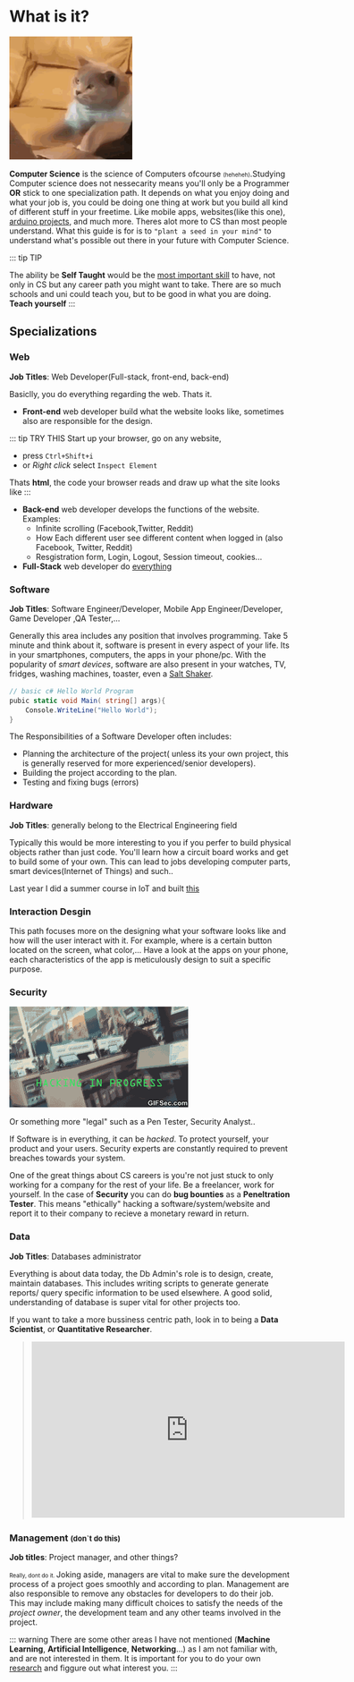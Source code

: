 # What is it?

![img](../../img/hacking_cat.gif)

**Computer Science** is the science of Computers ofcourse <span class="smallertx">(heheheh)</span>.Studying Computer science does not nessecarity means you'll only be a Programmer **OR** stick to one specialization path.
It depends on what you enjoy doing and what your job is, you could be doing one thing at work but you build all kind of different stuff in your freetime. Like mobile apps, websites(like this one), [arduino projects](https://create.arduino.cc/projecthub), and much more.
Theres alot more to CS than most people understand. What this guide is for is to `"plant a seed in your mind"` to understand what's possible out there in your future with Computer Science.

::: tip TIP

The ability  be **Self Taught** would be the [most important skill](https://insights.stackoverflow.com/survey/2018/#developer-profile-_-other-types-of-education) to have, not only in CS but any career path you might want to take. There are so much schools and uni could teach you, but to be good in what you are doing. **Teach yourself**
:::

## Specializations

### Web

**Job Titles**: Web Developer(Full-stack, front-end, back-end)

Basiclly, you do everything regarding the web. Thats it.

- **Front-end** web developer build what the website looks like, sometimes also are responsible for the design.

::: tip TRY THIS
Start up your browser, go on any website,

- press `Ctrl+Shift+i`
- or *Right click* select `Inspect Element`

Thats **html**, the code your browser reads and draw up what the site looks like
:::

- **Back-end** web developer develops the functions of the website. Examples:
  - Infinite scrolling (Facebook,Twitter, Reddit)
  - How Each different user see different content when logged in (also Facebook, Twitter, Reddit)
  - Resgistration form, Login, Logout, Session timeout, cookies...
- **Full-Stack** web developer do <u>everything</u>

### Software

**Job Titles**: Software Engineer/Developer, Mobile App Engineer/Developer, Game Developer ,QA Tester,...

Generally this area includes any position that involves programming.
Take 5 minute and think about it, software is present in every aspect of your life.
Its in your smartphones, computers, the apps in your phone/pc.
With the popularity of *smart devices*, software are also present in your watches, TV, fridges, washing machines, toaster, even a [Salt Shaker](https://www.indiegogo.com/projects/smalt-the-world-s-first-interactive-centerpiece#/).

```csharp
// basic c# Hello World Program
pubic static void Main( string[] args){
    Console.WriteLine("Hello World");
}
```

The Responsibilities of a Software Developer often includes:

- Planning the architecture of the project( unless its your own project, this is generally reserved for more experienced/senior developers).
- Building the project according to the plan.
- Testing and fixing bugs (errors)

### Hardware

**Job Titles**: generally belong to the Electrical Engineering field

Typically this would be more interesting to you if you perfer to build physical objects rather than just code.
You'll learn how a circuit board works and get to build some of your own. This can lead to jobs developing computer parts, smart devices(Internet of Things) and such..

Last year I did a summer course in IoT and built [this](https://debubz.github.io/summer/sprint4.html#battery)

### Interaction Desgin

This path focuses more on the designing what your software looks like and how will the user interact with it. For example, where is a certain button located on the screen, what color,... Have a look at the apps on your phone, each characteristics of the app is meticulously design to suit a specific purpose.

### Security

![hacking](../../img/hacking.gif)

Or something more "legal" such as a Pen Tester, Security Analyst..

If Software is in everything, it can be *hacked*. To protect yourself, your product and your users. Security experts are constantly required to prevent breaches towards your system.

One of the great things about CS careers is you're not just stuck to only working for a company for the rest of your life. Be a freelancer, work for yourself. In the case of **Security** you can do **bug bounties** as a **Peneltration Tester**. This means "ethically" hacking a software/system/website and report it to their company to recieve a monetary reward in return.

### Data

**Job Titles**: Databases administrator

Everything is about data today, the Db Admin's role is to design, create, maintain databases. This includes writing scripts to generate generate reports/ query specific information to be used elsewhere. A good solid, understanding of database is super vital for other projects too.

If you want to take a more bussiness centric path, look in to being a **Data Scientist**, or **Quantitative Researcher**.

> <iframe width="560" height="315" src="https://www.youtube.com/embed/Qd2Kh80ZK6k" frameborder="0" allow="encrypted-media;r gyroscope; picture-in-picture" allowfullscreen></iframe>

### Management <span class="smalltx"> (don`t do this) </span>

**Job titles**: Project manager, and other things?

<span class="smallertx"> Really, dont do it. </span>
Joking aside, managers are vital to make sure the development process of a project goes smoothly and according to plan.
Management are also responsible to remove any obstacles for developers to do their job.
This may include making many difficult choices to satisfy the needs of the *project owner*, the development team and any other teams involved in the project.

::: warning
There are some other areas I have not mentioned (**Machine Learning**, **Artificial Intelligence**, **Networking**...) as I am not familiar with, and are not interested in them. It is important for you to do your own [research](https://www.google.com.au/) and figgure out what interest you.
:::

<style>

.smalltx { font-size:small; }
.smallertx { font-size:x-small; }

</style>
